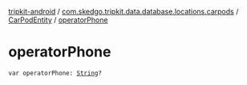 [tripkit-android](../../index.md) / [com.skedgo.tripkit.data.database.locations.carpods](../index.md) / [CarPodEntity](index.md) / [operatorPhone](./operator-phone.md)

# operatorPhone

`var operatorPhone: `[`String`](https://kotlinlang.org/api/latest/jvm/stdlib/kotlin/-string/index.html)`?`